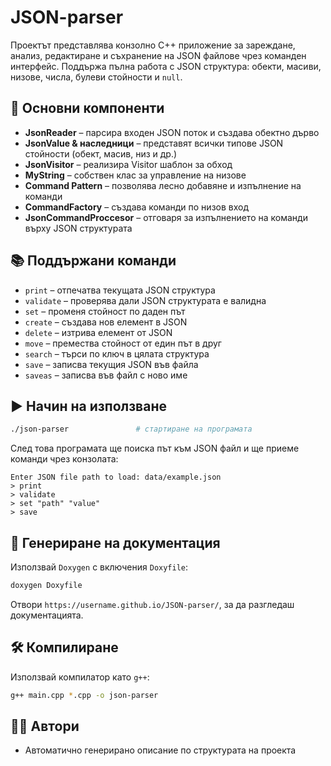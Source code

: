 # JSON-parser

Проектът представлява конзолно C++ приложение за зареждане, анализ, редактиране и съхранение на JSON файлове чрез команден интерфейс. Поддържа пълна работа с JSON структура: обекти, масиви, низове, числа, булеви стойности и `null`.

## 🧩 Основни компоненти
- **JsonReader** – парсира входен JSON поток и създава обектно дърво
- **JsonValue & наследници** – представят всички типове JSON стойности (обект, масив, низ и др.)
- **JsonVisitor** – реализира Visitor шаблон за обход
- **MyString** – собствен клас за управление на низове
- **Command Pattern** – позволява лесно добавяне и изпълнение на команди
- **CommandFactory** – създава команди по низов вход
- **JsonCommandProccesor** – отговаря за изпълнението на команди върху JSON структурата

## 📚 Поддържани команди
- `print` – отпечатва текущата JSON структура
- `validate` – проверява дали JSON структурата е валидна
- `set` – променя стойност по даден път
- `create` – създава нов елемент в JSON
- `delete` – изтрива елемент от JSON
- `move` – премества стойност от един път в друг
- `search` – търси по ключ в цялата структура
- `save` – записва текущия JSON във файла
- `saveas` – записва във файл с ново име

## ▶️ Начин на използване

```bash
./json-parser               # стартиране на програмата
```

След това програмата ще поиска път към JSON файл и ще приеме команди чрез конзолата:
```text
Enter JSON file path to load: data/example.json
> print
> validate
> set "path" "value"
> save
```

## 📄 Генериране на документация

Използвай `Doxygen` с включения `Doxyfile`:
```bash
doxygen Doxyfile
```

Отвори `https://username.github.io/JSON-parser/`, за да разгледаш документацията.

## 🛠️ Компилиране
Използвай компилатор като `g++`:
```bash
g++ main.cpp *.cpp -o json-parser
```

## 👨‍💻 Автори
- Автоматично генерирано описание по структурата на проекта
